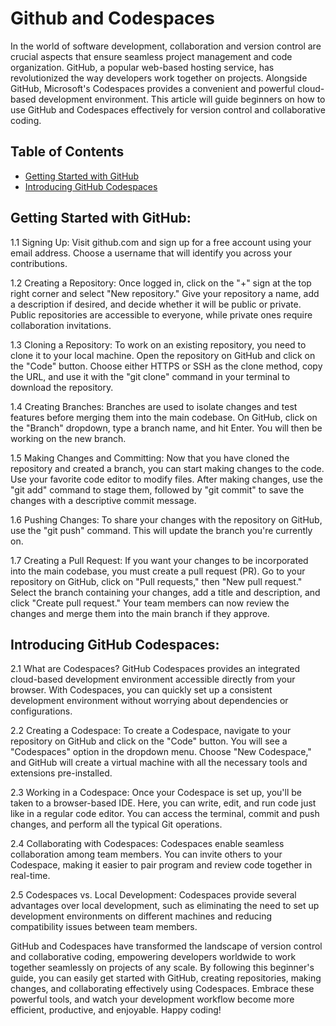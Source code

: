 # Github and Codespaces

In the world of software development, collaboration and version control are crucial aspects that ensure seamless project management and code organization. GitHub, a popular web-based hosting service, has revolutionized the way developers work together on projects. Alongside GitHub, Microsoft's Codespaces provides a convenient and powerful cloud-based development environment. This article will guide beginners on how to use GitHub and Codespaces effectively for version control and collaborative coding.

## Table of Contents
- [Getting Started with GitHub](#getting-started-with-github)
- [Introducing GitHub Codespaces](#introducing-github-codespaces)

## Getting Started with GitHub:
1.1 Signing Up:
Visit github.com and sign up for a free account using your email address. Choose a username that will identify you across your contributions.

1.2 Creating a Repository:
Once logged in, click on the "+" sign at the top right corner and select "New repository." Give your repository a name, add a description if desired, and decide whether it will be public or private. Public repositories are accessible to everyone, while private ones require collaboration invitations.

1.3 Cloning a Repository:
To work on an existing repository, you need to clone it to your local machine. Open the repository on GitHub and click on the "Code" button. Choose either HTTPS or SSH as the clone method, copy the URL, and use it with the "git clone" command in your terminal to download the repository.

1.4 Creating Branches:
Branches are used to isolate changes and test features before merging them into the main codebase. On GitHub, click on the "Branch" dropdown, type a branch name, and hit Enter. You will then be working on the new branch.

1.5 Making Changes and Committing:
Now that you have cloned the repository and created a branch, you can start making changes to the code. Use your favorite code editor to modify files. After making changes, use the "git add" command to stage them, followed by "git commit" to save the changes with a descriptive commit message.

1.6 Pushing Changes:
To share your changes with the repository on GitHub, use the "git push" command. This will update the branch you're currently on.

1.7 Creating a Pull Request:
If you want your changes to be incorporated into the main codebase, you must create a pull request (PR). Go to your repository on GitHub, click on "Pull requests," then "New pull request." Select the branch containing your changes, add a title and description, and click "Create pull request." Your team members can now review the changes and merge them into the main branch if they approve.

## Introducing GitHub Codespaces:
2.1 What are Codespaces?
GitHub Codespaces provides an integrated cloud-based development environment accessible directly from your browser. With Codespaces, you can quickly set up a consistent development environment without worrying about dependencies or configurations.

2.2 Creating a Codespace:
To create a Codespace, navigate to your repository on GitHub and click on the "Code" button. You will see a "Codespaces" option in the dropdown menu. Choose "New Codespace," and GitHub will create a virtual machine with all the necessary tools and extensions pre-installed.

2.3 Working in a Codespace:
Once your Codespace is set up, you'll be taken to a browser-based IDE. Here, you can write, edit, and run code just like in a regular code editor. You can access the terminal, commit and push changes, and perform all the typical Git operations.

2.4 Collaborating with Codespaces:
Codespaces enable seamless collaboration among team members. You can invite others to your Codespace, making it easier to pair program and review code together in real-time.

2.5 Codespaces vs. Local Development:
Codespaces provide several advantages over local development, such as eliminating the need to set up development environments on different machines and reducing compatibility issues between team members.

GitHub and Codespaces have transformed the landscape of version control and collaborative coding, empowering developers worldwide to work together seamlessly on projects of any scale. By following this beginner's guide, you can easily get started with GitHub, creating repositories, making changes, and collaborating effectively using Codespaces. Embrace these powerful tools, and watch your development workflow become more efficient, productive, and enjoyable. Happy coding!
